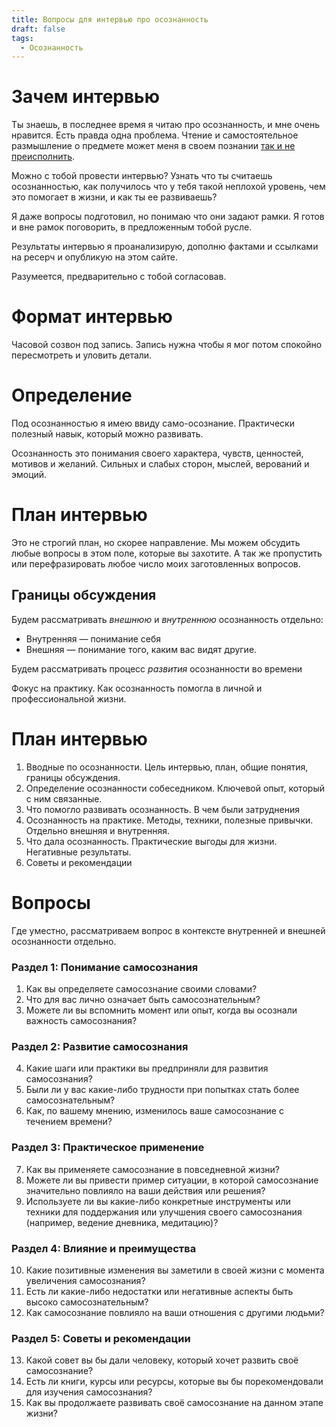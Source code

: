 ```yaml
---
title: Вопросы для интервью про осознанность
draft: false
tags:
  - Осознанность
---
```

# Зачем интервью

Ты знаешь, в последнее время я читаю про осознанность, и мне очень нравится. Есть правда одна проблема. Чтение и самостоятельное размышление о предмете может меня в своем познании [так и не преисполнить](https://t.me/tiaga/1119).

Можно с тобой провести интервью? Узнать что ты считаешь осознанностью, как получилось что у тебя такой неплохой уровень, чем это помогает в жизни, и как ты ее развиваешь?

Я даже вопросы подготовил, но понимаю что они задают рамки. Я готов и вне рамок поговорить, в предложенным тобой русле.

Результаты интервью я проанализирую, дополню фактами и ссылками на ресерч и опубликую на этом сайте.

Разумеется, предварительно с тобой согласовав.

# Формат интервью

Часовой созвон под запись. Запись нужна чтобы я мог потом спокойно пересмотреть и уловить детали.
# Определение

Под осознанностью я имею ввиду само-осознание. Практически полезный навык, который можно развивать.

Осознанность это понимания своего характера, чувств, ценностей, мотивов и желаний. Сильных и слабых сторон, мыслей, верований и эмоций.

# План интервью

Это не строгий план, но скорее направление. Мы можем обсудить любые вопросы в этом поле, которые вы захотите. А так же пропустить или перефразировать любое число моих заготовленных вопросов.

## Границы обсуждения

Будем рассматривать *внешнюю* и *внутреннюю* осознанность отдельно:
- Внутренняя — понимание себя
- Внешняя — понимание того, каким вас видят другие.

Будем рассматривать процесс *развития* осознанности во времени

Фокус на практику. Как осознанность помогла в личной и профессиональной жизни.

# План интервью

1. Вводные по осознанности. Цель интервью, план, общие понятия, границы обсуждения.
2. Определение осознанности собеседником. Ключевой опыт, который с ним связанные.
3. Что помогло развивать осознанность. В чем были затруднения
4. Осознанность на практике. Методы, техники, полезные привычки. Отдельно внешняя и внутренняя.
5. Что дала осознанность. Практические выгоды для жизни. Негативные результаты.
6. Советы и рекомендации

# Вопросы

Где уместно, рассматриваем вопрос в контексте внутренней и внешней осознанности отдельно.

### Раздел 1: Понимание самосознания

1. Как вы определяете самосознание своими словами?
2. Что для вас лично означает быть самосознательным?
3. Можете ли вы вспомнить момент или опыт, когда вы осознали важность самосознания?

### Раздел 2: Развитие самосознания

4. Какие шаги или практики вы предприняли для развития самосознания?
5. Были ли у вас какие-либо трудности при попытках стать более самосознательным?
6. Как, по вашему мнению, изменилось ваше самосознание с течением времени?

### Раздел 3: Практическое применение

7. Как вы применяете самосознание в повседневной жизни?
8. Можете ли вы привести пример ситуации, в которой самосознание значительно повлияло на ваши действия или решения?
9. Используете ли вы какие-либо конкретные инструменты или техники для поддержания или улучшения своего самосознания (например, ведение дневника, медитацию)?

### Раздел 4: Влияние и преимущества

10. Какие позитивные изменения вы заметили в своей жизни с момента увеличения самосознания?
11. Есть ли какие-либо недостатки или негативные аспекты быть высоко самосознательным?
12. Как самосознание повлияло на ваши отношения с другими людьми?

### Раздел 5: Советы и рекомендации

13. Какой совет вы бы дали человеку, который хочет развить своё самосознание?
14. Есть ли книги, курсы или ресурсы, которые вы бы порекомендовали для изучения самосознания?
15. Как вы продолжаете развивать своё самосознание на данном этапе жизни?